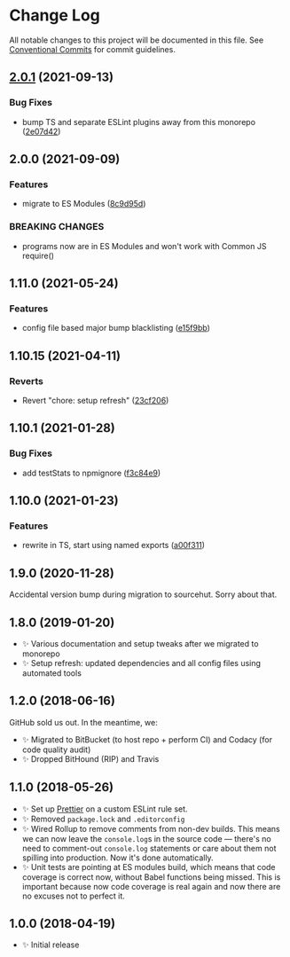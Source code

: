 # Change Log

All notable changes to this project will be documented in this file.
See [Conventional Commits](https://conventionalcommits.org) for commit guidelines.

## [2.0.1](https://github.com/codsen/codsen/compare/regex-empty-conditional-comments@2.0.0...regex-empty-conditional-comments@2.0.1) (2021-09-13)


### Bug Fixes

* bump TS and separate ESLint plugins away from this monorepo ([2e07d42](https://github.com/codsen/codsen/commit/2e07d424222b6ffedf5fb45c83ad453627ec2904))





## 2.0.0 (2021-09-09)

### Features

- migrate to ES Modules ([8c9d95d](https://github.com/codsen/codsen/commit/8c9d95d5dea0b769c2f070397141918a4893d575))

### BREAKING CHANGES

- programs now are in ES Modules and won't work with Common JS require()

## 1.11.0 (2021-05-24)

### Features

- config file based major bump blacklisting ([e15f9bb](https://github.com/codsen/codsen/commit/e15f9bba1c4fd5f847ac28b3f38fa6ee633f5dca))

## 1.10.15 (2021-04-11)

### Reverts

- Revert "chore: setup refresh" ([23cf206](https://github.com/codsen/codsen/commit/23cf206970a087ff0fa04e61f94d919f59ab3881))

## 1.10.1 (2021-01-28)

### Bug Fixes

- add testStats to npmignore ([f3c84e9](https://github.com/codsen/codsen/commit/f3c84e95afc5514214312f913692d85b2e12eb29))

## 1.10.0 (2021-01-23)

### Features

- rewrite in TS, start using named exports ([a00f311](https://github.com/codsen/codsen/commit/a00f311e1b69db5600787dd229bf53ea8e9af801))

## 1.9.0 (2020-11-28)

Accidental version bump during migration to sourcehut. Sorry about that.

## 1.8.0 (2019-01-20)

- ✨ Various documentation and setup tweaks after we migrated to monorepo
- ✨ Setup refresh: updated dependencies and all config files using automated tools

## 1.2.0 (2018-06-16)

GitHub sold us out. In the meantime, we:

- ✨ Migrated to BitBucket (to host repo + perform CI) and Codacy (for code quality audit)
- ✨ Dropped BitHound (RIP) and Travis

## 1.1.0 (2018-05-26)

- ✨ Set up [Prettier](https://prettier.io) on a custom ESLint rule set.
- ✨ Removed `package.lock` and `.editorconfig`
- ✨ Wired Rollup to remove comments from non-dev builds. This means we can now leave the `console.log`s in the source code — there's no need to comment-out `console.log` statements or care about them not spilling into production. Now it's done automatically.
- ✨ Unit tests are pointing at ES modules build, which means that code coverage is correct now, without Babel functions being missed. This is important because now code coverage is real again and now there are no excuses not to perfect it.

## 1.0.0 (2018-04-19)

- ✨ Initial release
